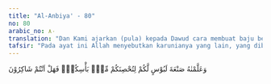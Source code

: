```yaml
---
title: "Al-Anbiya' - 80"
no: 80
arabic_no: ٨٠
translation: "Dan Kami ajarkan (pula) kepada Dawud cara membuat baju besi untukmu, guna melindungi kamu dalam peperangan. Apakah kamu bersyukur (kepada Allah)?"
tafsir: "Pada ayat ini Allah menyebutkan karunianya yang lain, yang diberikannya kepada Daud a.s., yaitu bahwa Daud telah diberi-Nya pengetahuan dan keterampilan dalam kepandaian menjadikan besi lunak di tangannya tanpa dipanaskan, karena keistimewaan ini Daud bisa membuat baju besi yang dipergunakan orang-orang di zaman itu sebagai pelindung diri dalam peperangan.\n\nKepandaian itu dimanfaatkan pula oleh umat-umat yang datang kemudian berabad-abad lamanya. Dengan demikian pengetahuan dan keterampilan yang dikaruniakan Allah kepada Nabi Daud a.s. itu telah tersebar luas dan bermanfaat bagi orang-orang dari bangsa lain. Di samping menjadi mukjizat Nabi Daud.\n\nSebab itu, pada akhir ayat ini Allah mengajukan pertanyaan kepada umat Nabi Muhammad, apakah turut bersyukur atas karunia tersebut? Sudah tentu, semua umat yang beriman kepada-Nya, senantiasa mensyukuri segala karunia yang dilimpahkan-Nya."
---
```


وَعَلَّمْنٰهُ صَنْعَةَ لَبُوْسٍ لَّكُمْ لِتُحْصِنَكُمْ مِّنْۢ بَأْسِكُمْۚ فَهَلْ اَنْتُمْ شَاكِرُوْنَ

